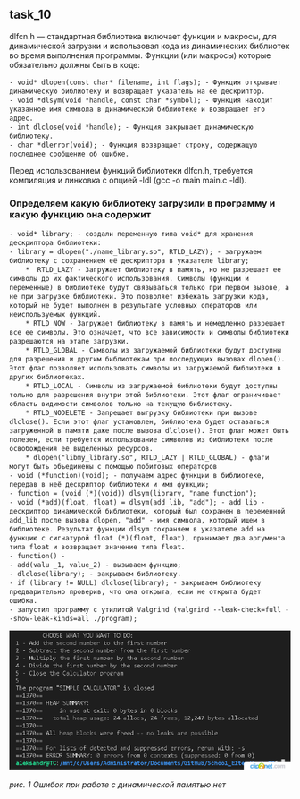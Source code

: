 ## task_10

dlfcn.h — стандартная библиотека включает функции и макросы, для динамической загрузки и использовая кода из динамических библиотек во время выполнения программы. Функции (или макросы) которые обязательно должны быть в коде:

    - void* dlopen(const char* filename, int flags); - Функция открывает динамическую библиотеку и возвращает указатель на её дескриптор.
    - void *dlsym(void *handle, const char *symbol); - Функция находит указанное имя символа в динамической библиотеке и возвращает его адрес.
    - int dlclose(void *handle); - Функция закрывает динамическую библиотеку.
    - char *dlerror(void); - Функция возвращает строку, содержащую последнее сообщение об ошибке.
Перед использованием функций библиотеки dlfcn.h, требуется компиляция и линковка с опцией -ldl (gcc -o main main.c -ldl).

### Определяем какую библиотеку загрузили в программу и какую функцию она содержит
    - void* library; - cоздали переменную типа void* для хранения дескриптора библиотеки:
    - library = dlopen("./name_library.so", RTLD_LAZY); - загружаем библиотеку с сохранением её дескриптора в указателе library;
        *  RTLD_LAZY - Загружает библиотеку в память, но не разрешает ее символы до их фактического использования. Символы (функции и переменные) в библиотеке будут связываться только при первом вызове, а не при загрузке библиотеки. Это позволяет избежать загрузки кода, который не будет выполнен в результате условных операторов или неиспользуемых функций.
        * RTLD_NOW - Загружает библиотеку в память и немедленно разрешает все ее символы. Это означает, что все зависимости и символы библиотеки разрешаются на этапе загрузки.
        * RTLD_GLOBAL - Символы из загружаемой библиотеки будут доступны для разрешения и другим библиотекам при последующих вызовах dlopen(). Этот флаг позволяет использовать символы из загружаемой библиотеки в других библиотеках.
        * RTLD_LOCAL - Символы из загружаемой библиотеки будут доступны только для разрешения внутри этой библиотеки. Этот флаг ограничивает область видимости символов только на текущую библиотеку.
        * RTLD_NODELETE - Запрещает выгрузку библиотеки при вызове dlclose(). Если этот флаг установлен, библиотека будет оставаться загруженной в памяти даже после вызова dlclose(). Этот флаг может быть полезен, если требуется использование символов из библиотеки после освобождения её выделенных ресурсов.
        * dlopen("libmy_library.so", RTLD_LAZY | RTLD_GLOBAL) - флаги могут быть объединены с помощью побитовых операторов 
    - void (*function)(void); - получаем адрес функции в библиотеке, передав в неё дескриптор библиотеки и имя функции;
    - function = (void (*)(void)) dlsym(library, "name_function");
    - void (*add)(float, float) = dlsym(add_lib, "add"); - add_lib - дескриптор динамической библиотеки, который был сохранен в переменной add_lib после вызова dlopen, "add" - имя символа, который ищем в библиотеке. Результат функции dlsym сохраняем в указателе add на функцию с сигнатурой float (*)(float, float), принимает два аргумента типа float и возвращает значение типа float.
    - function() - 
    - add(valu _1, value_2) - вызываем функцию;
    - dlclose(library); - закрываем библиотеку.
    - if (library != NULL) dlclose(library); - закрываем библиотеку предварительно проверив, что она открыта, если не открыта будет ошибка.
    - запустил программу с утилитой Valgrind (valgrind --leak-check=full --show-leak-kinds=all ./program);

![image_1](./images/image_1.png)

*рис. 1 Ошибок при работе с динамической памятью нет*
